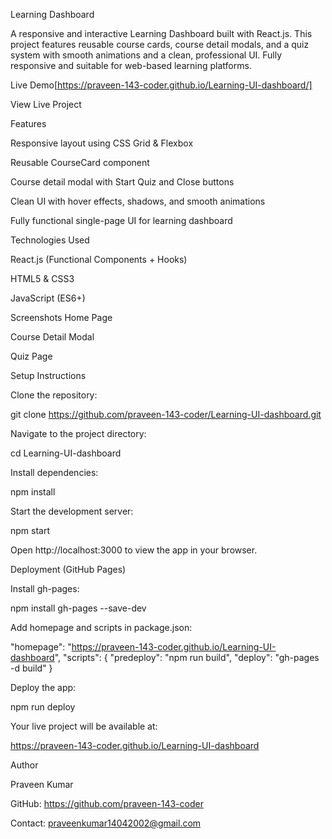 Learning Dashboard

A responsive and interactive Learning Dashboard built with React.js. This project features reusable course cards, course detail modals, and a quiz system with smooth animations and a clean, professional UI. Fully responsive and suitable for web-based learning platforms.

Live Demo[https://praveen-143-coder.github.io/Learning-UI-dashboard/]

View Live Project

Features

Responsive layout using CSS Grid & Flexbox

Reusable CourseCard component

Course detail modal with Start Quiz and Close buttons

Clean UI with hover effects, shadows, and smooth animations

Fully functional single-page UI for learning dashboard

Technologies Used

React.js (Functional Components + Hooks)

HTML5 & CSS3

JavaScript (ES6+)

Screenshots
Home Page

Course Detail Modal

Quiz Page

Setup Instructions

Clone the repository:

git clone https://github.com/praveen-143-coder/Learning-UI-dashboard.git


Navigate to the project directory:

cd Learning-UI-dashboard


Install dependencies:

npm install


Start the development server:

npm start


Open http://localhost:3000
 to view the app in your browser.

Deployment (GitHub Pages)

Install gh-pages:

npm install gh-pages --save-dev


Add homepage and scripts in package.json:

"homepage": "https://praveen-143-coder.github.io/Learning-UI-dashboard",
"scripts": {
  "predeploy": "npm run build",
  "deploy": "gh-pages -d build"
}


Deploy the app:

npm run deploy


Your live project will be available at:

https://praveen-143-coder.github.io/Learning-UI-dashboard

Author

Praveen Kumar

GitHub: https://github.com/praveen-143-coder

Contact: praveenkumar14042002@gmail.com
